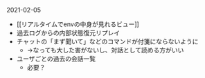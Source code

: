 
2021-02-05
- [[リアルタイムでenvの中身が見れるビュー]]
- 過去ログからの内部状態復元リプレイ
- チャットの「まず聞いて」などのコマンドが付箋にならないように
    - →なっても大した害がないし、対話として読める方がいい
- ユーザごとの過去の会話一覧
    - 必要？